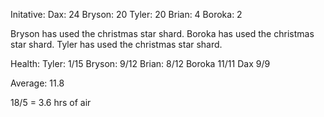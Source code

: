 Initative:
Dax: 24
Bryson: 20
Tyler: 20
Brian: 4
Boroka: 2

Bryson has used the christmas star shard.
Boroka has used the christmas star shard.
Tyler has used the christmas star shard.


Health:
Tyler: 1/15
Bryson: 9/12
Brian: 8/12
Boroka 11/11
Dax 9/9

Average: 11.8

18/5 = 3.6 hrs of air